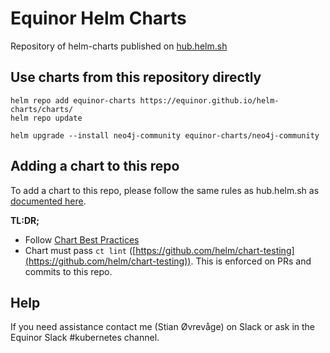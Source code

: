# Equinor Helm Charts

Repository of helm-charts published on [hub.helm.sh](https://hub.helm.sh/charts/equinor)

## Use charts from this repository directly

    helm repo add equinor-charts https://equinor.github.io/helm-charts/charts/
    helm repo update

    helm upgrade --install neo4j-community equinor-charts/neo4j-community

## Adding a chart to this repo

To add a chart to this repo, please follow the same rules as hub.helm.sh as [documented here](https://github.com/helm/hub/blob/master/Repositories.md).

**TL:DR;**

* Follow [Chart Best Practices](https://helm.sh/docs/chart_best_practices/)
* Chart must pass `ct lint` ([https://github.com/helm/chart-testing](https://github.com/helm/chart-testing)). This is enforced on PRs and commits to this repo.

## Help

If you need assistance contact me (Stian Øvrevåge) on Slack or ask in the Equinor Slack #kubernetes channel.

